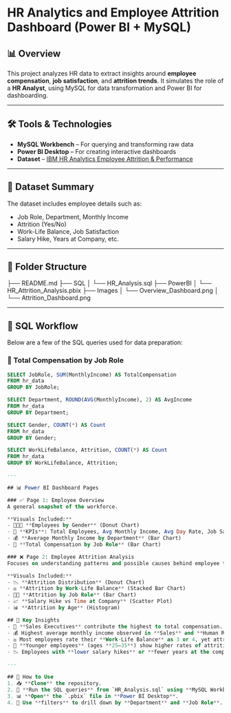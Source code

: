# HR Analytics and Employee Attrition Dashboard (Power BI + MySQL)

## 📊 Overview
This project analyzes HR data to extract insights around **employee compensation**, **job satisfaction**, and **attrition trends**. It simulates the role of a **HR Analyst**, using MySQL for data transformation and Power BI for dashboarding.

---

## 🛠️ Tools & Technologies
- **MySQL Workbench** – For querying and transforming raw data
- **Power BI Desktop** – For creating interactive dashboards
- **Dataset** – [IBM HR Analytics Employee Attrition & Performance](https://www.kaggle.com/datasets/pavansubhasht/ibm-hr-analytics-attrition-dataset)

---

## 📁 Dataset Summary
The dataset includes employee details such as:
- Job Role, Department, Monthly Income
- Attrition (Yes/No)
- Work-Life Balance, Job Satisfaction
- Salary Hike, Years at Company, etc.

---

## 📂 Folder Structure
├── README.md ├── SQL │ └── HR_Analysis.sql ├── PowerBI │ └── HR_Attrition_Analysis.pbix ├── Images │ └── Overview_Dashboard.png │ └── Attrition_Dashboard.png


---

## 🧮 SQL Workflow

Below are a few of the SQL queries used for data preparation:

### 🔹 Total Compensation by Job Role
```sql
SELECT JobRole, SUM(MonthlyIncome) AS TotalCompensation
FROM hr_data
GROUP BY JobRole;

SELECT Department, ROUND(AVG(MonthlyIncome), 2) AS AvgIncome
FROM hr_data
GROUP BY Department;

SELECT Gender, COUNT(*) AS Count
FROM hr_data
GROUP BY Gender;

SELECT WorkLifeBalance, Attrition, COUNT(*) AS Count
FROM hr_data
GROUP BY WorkLifeBalance, Attrition;

---

## 📊 Power BI Dashboard Pages

### ✅ Page 1: Employee Overview
A general snapshot of the workforce.

**Visuals Included:**
- 🧑‍🤝‍🧑 **Employees by Gender** (Donut Chart)
- 📌 **KPIs**: Total Employees, Avg Monthly Income, Avg Day Rate, Job Satisfaction
- 💰 **Average Monthly Income by Department** (Bar Chart)
- 💼 **Total Compensation by Job Role** (Bar Chart)

### ❌ Page 2: Employee Attrition Analysis
Focuses on understanding patterns and possible causes behind employee turnover.

**Visuals Included:**
- 📉 **Attrition Distribution** (Donut Chart)
- ⚖️ **Attrition by Work-Life Balance** (Stacked Bar Chart)
- 🧑‍💼 **Attrition by Job Role** (Bar Chart)
- 📈 **Salary Hike vs Time at Company** (Scatter Plot)
- 📊 **Attrition by Age** (Histogram)

## 📌 Key Insights
- 💼 **Sales Executives** contribute the highest to total compensation.
- 💰 Highest average monthly income observed in **Sales** and **Human Resources** departments.
- ⚖️ Most employees rate their **Work-Life Balance** as 3 or 4, yet attrition still exists within those groups.
- 👶 **Younger employees** (ages **25–35**) show higher rates of attrition.
- 📉 Employees with **lower salary hikes** or **fewer years at the company** tend to leave more frequently.

---

## 🚀 How to Use
1. 📥 **Clone** the repository.
2. 🧮 **Run the SQL queries** from `HR_Analysis.sql` using **MySQL Workbench**.
3. 📊 **Open** the `.pbix` file in **Power BI Desktop**.
4. 🧭 Use **filters** to drill down by **Department** and **Job Role**.



